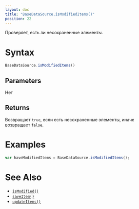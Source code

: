 ```yaml
---
layout: doc
title: "BaseDataSource.isModifiedItems()"
position: 22
---
```


Проверяет, есть ли несохраненные элементы.

# Syntax

```js
BaseDataSource.isModifiedItems()
```

## Parameters

Нет

## Returns

Возвращает `true`, если есть несохраненные элементы, иначе возвращает `false`.

# Examples

```js
var haveModifiedItems = BaseDataSource.isModifiedItems();
```

# See Also

* [`isModified()`](../BaseDataSource.isModified/)
* [`saveItem()`](../BaseDataSource.saveItem/)
* [`updateItems()`](../BaseDataSource.updateItems/)
